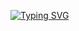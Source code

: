 <a href="https://git.io/typing-svg"><img src="https://readme-typing-svg.demolab.com?font=Fira+Code&duration=1500&pause=700&color=2D9ECF&background=1B5CEF00&center=true&vCenter=true&width=455&height=50&lines=Task-Lister+in+differents+language;By%3A+Gabriel+Silva+87" alt="Typing SVG" /></a>
